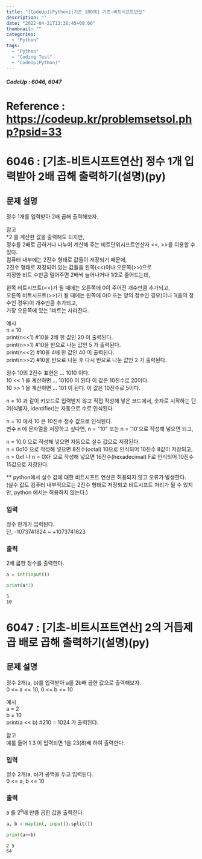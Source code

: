 ```yaml
---
title: "[CodeUp][Python][기초 100제] 기초-비트시프트연산"
description: ""
date: "2022-04-21T13:30:45+09:00"
thumbnail: ""
categories:
  - "Python"
tags:
  - "Python"
  - "Coding Test"
  - "CodeUp(Python)"
---
```

  ##### CodeUp : 6046, 6047
<!--more-->
# Reference : https://codeup.kr/problemsetsol.php?psid=33
# 6046 : [기초-비트시프트연산] 정수 1개 입력받아 2배 곱해 출력하기(설명)(py)

## 문제 설명
정수 1개를 입력받아 2배 곱해 출력해보자.
      
참고   
\*2 를 계산한 값을 출력해도 되지만,     
정수를 2배로 곱하거나 나누어 계산해 주는 비트단위시프트연산자 <<, >>를 이용할 수 있다.    
컴퓨터 내부에는 2진수 형태로 값들이 저장되기 때문에,    
2진수 형태로 저장되어 있는 값들을 왼쪽(<<)이나 오른쪽(>>)으로    
지정한 비트 수만큼 밀어주면 2배씩 늘어나거나 1/2로 줄어드는데,    
     
왼쪽 비트시프트(<<)가 될 때에는 오른쪽에 0이 주어진 개수만큼 추가되고,    
오른쪽 비트시프트(>>)가 될 때에는 왼쪽에 0(0 또는 양의 정수인 경우)이나 1(음의 정수인 경우)이 개수만큼 추가되고,    
가장 오른쪽에 있는 1비트는 사라진다.    
    
예시    
n = 10    
print(n<<1)  #10을 2배 한 값인 20 이 출력된다.    
print(n>>1)  #10을 반으로 나눈 값인 5 가 출력된다.    
print(n<<2)  #10을 4배 한 값인 40 이 출력된다.   
print(n>>2)  #10을 반으로 나눈 후 다시 반으로 나눈 값인 2 가 출력된다.   
   
정수 10의 2진수 표현은 ... 1010 이다.   
10 << 1 을 계산하면 ... 10100 이 된다 이 값은 10진수로 20이다.   
10 >> 1 을 계산하면 ... 101 이 된다. 이 값은 10진수로 5이다.   
   
n = 10 과 같이 키보드로 입력받지 않고 직접 작성해 넣은 코드에서, 숫자로 시작하는 단어(식별자, identifier)는 자동으로 수로 인식된다.      
   
n = 10 에서 10 은 10진수 정수 값으로 인식된다.   
변수 n 에 문자열을 저장하고 싶다면, n = "10" 또는 n = '10'으로 작성해 넣으면 되고,   
   
n = 10.0 으로 작성해 넣으면 자동으로 실수 값으로 저장된다.   
n = 0o10 으로 작성해 넣으면 8진수(octal) 10으로 인식되어 10진수 8값이 저장되고,   
n = 0xf 나 n = 0XF 으로 작성해 넣으면 16진수(hexadecimal) F로 인식되어 10진수 15값으로 저장된다.   
   
** python에서 실수 값에 대한 비트시프트 연산은 허용되지 않고 오류가 발생한다.   
(실수 값도 컴퓨터 내부적으로는 2진수 형태로 저장되고 비트시프트 처리가 될 수 있지만, python 에서는 허용하지 않는다.)   


### 입력
정수 한개가 입력된다.    
단, -1073741824 ~ +1073741823

### 출력
2배 곱한 정수를 출력한다. 


```python
a = int(input())

print(a*2)

```

    5
    10
    

# 6047 : [기초-비트시프트연산] 2의 거듭제곱 배로 곱해 출력하기(설명)(py)

## 문제 설명
정수 2개(a, b)를 입력받아 a를 2b배 곱한 값으로 출력해보자.   
0 <= a <= 10, 0 <= b <= 10   
   
예시   
a = 2   
b = 10   
print(a << b)  #210 = 1024 가 출력된다.   
   
참고   
예를 들어 1 3 이 입력되면 1을 23(8)배 하여 출력한다.   

### 입력
정수 2개(a, b)가 공백을 두고 입력된다.   
0 <= a, b <= 10 

### 출력
a 를 $2^b$배 만큼 곱한 값을 출력한다.



```python
a, b = map(int, input().split())

print(a<<b)
```

    2 5
    64
    
